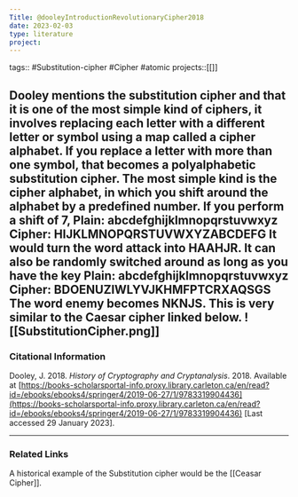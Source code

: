 ```yaml
---
Title: @dooleyIntroductionRevolutionaryCipher2018
date: 2023-02-03
type: literature
project:
---
```

tags:: #Substitution-cipher #Cipher #atomic 
projects::[[]]

Dooley mentions the substitution cipher and that it is one of the most simple kind of ciphers, it involves replacing each letter with a different letter or symbol using a map called a cipher alphabet. If you replace a letter with more than one symbol, that becomes a polyalphabetic substitution cipher. 
The most simple kind is the cipher alphabet, in which you shift around the alphabet by a predefined number. If you perform a shift of 7,
Plain: abcdefghijklmnopqrstuvwxyz 
Cipher: HIJKLMNOPQRSTUVWXYZABCDEFG
It would turn the word attack into HAAHJR.
It can also be randomly switched around as long as you have the key
Plain: abcdefghijklmnopqrstuvwxyz 
Cipher: BDOENUZIWLYVJKHMFPTCRXAQSGS
The word enemy becomes NKNJS. This is very similar to the Caesar cipher linked below.
![[SubstitutionCipher.png]]
---
### Citational Information

Dooley, J. 2018. _History of Cryptography and Cryptanalysis_. 2018. Available at [https://books-scholarsportal-info.proxy.library.carleton.ca/en/read?id=/ebooks/ebooks4/springer4/2019-06-27/1/9783319904436](https://books-scholarsportal-info.proxy.library.carleton.ca/en/read?id=/ebooks/ebooks4/springer4/2019-06-27/1/9783319904436) [Last accessed 29 January 2023].

---

### Related Links

A historical example of the Substitution cipher would be the [[Ceasar Cipher]]. 